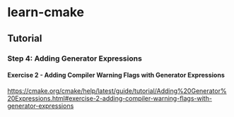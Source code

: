 # learn-cmake

## Tutorial

### Step 4: Adding Generator Expressions


#### Exercise 2 - Adding Compiler Warning Flags with Generator Expressions

https://cmake.org/cmake/help/latest/guide/tutorial/Adding%20Generator%20Expressions.html#exercise-2-adding-compiler-warning-flags-with-generator-expressions

